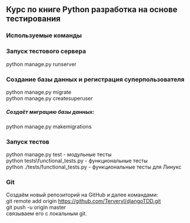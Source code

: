 ## Курс по книге Python разработка на основе тестирования

### Используемые команды
### Запуск тестового сервера

python manage.py runserver

### Создание базы данных и регистрация суперпользователя

python manage.py migrate  
python manage.py createsuperuser  

##### Создаёт миграцию базы данных:  

python manage.py makemigrations 

### Запуск тестов

python manage.py test - модульные тесты  
python tests\functional_tests.py - функциональные тесты  
python ./tests/functional_tests.py - функциональные тесты для Линукс

### Git

Создаём новый репозиторий на GitHub и далее командами:  
git remote add origin https://github.com/Tervervl/djangoTDD.git  
git push -u origin master  
связываем его с локальным git.